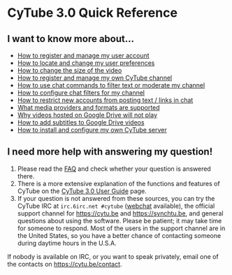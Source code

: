 
# CyTube 3.0 Quick Reference

## I want to know more about...

* [How to register and manage my user account](account-mgmt.md)
* [How to locate and change my user preferences](user-settings.md)
* [How to change the size of the video](video-size.md)
* [How to register and manage my own CyTube channel](channel-mgmt.md)
* [How to use chat commands to filter text or moderate my channel](chat-commands.md)
* [How to configure chat filters for my channel](chat-filters.md)
* [How to restrict new accounts from posting text / links in chat](new-account-chat-restrictions.md)
* [What media providers and formats are supported](supported-media-providers.md)
* [Why videos hosted on Google Drive will not play](gdrive-script-install.md)
* [How to add subtitles to Google Drive videos](google-drive-subtitles.md)
* [How to install and configure my own CyTube server](cytube-3-install.md)

## I need more help with answering my question!
1. Please read the [FAQ](frequently-asked-questions.md) and check whether your question is answered there.
2. There is a more extensive explanation of the functions and features of CyTube on the [CyTube 3.0 User Guide](cytube-3-user-guide.md) page.
3. If your question is not answered from these sources,  you can try the CyTube IRC at `irc.6irc.net #cytube` ([webchat](https://webchat.6irc.net/?channels=cytube) available), the official support channel for https://cytu.be and https://synchtu.be, and general questions about using the software.  Please be patient; it may take time for someone to respond. Most of the users in the support channel are in the United States, so you have a better chance of contacting someone during daytime hours in the U.S.A.

If nobody is available on IRC, or you want to speak privately, email one of the contacts on https://cytu.be/contact.
